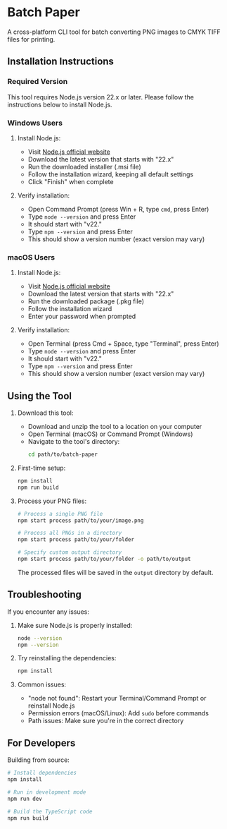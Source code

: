 # Batch Paper

A cross-platform CLI tool for batch converting PNG images to CMYK TIFF files for printing.

## Installation Instructions

### Required Version
This tool requires Node.js version 22.x or later. Please follow the instructions below to install Node.js.

### Windows Users

1. Install Node.js:
   - Visit [Node.js official website](https://nodejs.org/)
   - Download the latest version that starts with "22.x"
   - Run the downloaded installer (.msi file)
   - Follow the installation wizard, keeping all default settings
   - Click "Finish" when complete

2. Verify installation:
   - Open Command Prompt (press Win + R, type `cmd`, press Enter)
   - Type `node --version` and press Enter
   - It should start with "v22."
   - Type `npm --version` and press Enter
   - This should show a version number (exact version may vary)

### macOS Users

1. Install Node.js:
   - Visit [Node.js official website](https://nodejs.org/)
   - Download the latest version that starts with "22.x"
   - Run the downloaded package (.pkg file)
   - Follow the installation wizard
   - Enter your password when prompted

2. Verify installation:
   - Open Terminal (press Cmd + Space, type "Terminal", press Enter)
   - Type `node --version` and press Enter
   - It should start with "v22."
   - Type `npm --version` and press Enter
   - This should show a version number (exact version may vary)

## Using the Tool

1. Download this tool:
   - Download and unzip the tool to a location on your computer
   - Open Terminal (macOS) or Command Prompt (Windows)
   - Navigate to the tool's directory:
     ```bash
     cd path/to/batch-paper
     ```

2. First-time setup:
   ```bash
   npm install
   npm run build
   ```

3. Process your PNG files:
   ```bash
   # Process a single PNG file
   npm start process path/to/your/image.png

   # Process all PNGs in a directory
   npm start process path/to/your/folder

   # Specify custom output directory
   npm start process path/to/your/folder -o path/to/output
   ```

   The processed files will be saved in the `output` directory by default.

## Troubleshooting

If you encounter any issues:

1. Make sure Node.js is properly installed:
   ```bash
   node --version
   npm --version
   ```

2. Try reinstalling the dependencies:
   ```bash
   npm install
   ```

3. Common issues:
   - "node not found": Restart your Terminal/Command Prompt or reinstall Node.js
   - Permission errors (macOS/Linux): Add `sudo` before commands
   - Path issues: Make sure you're in the correct directory

## For Developers

Building from source:

```bash
# Install dependencies
npm install

# Run in development mode
npm run dev

# Build the TypeScript code
npm run build
```
